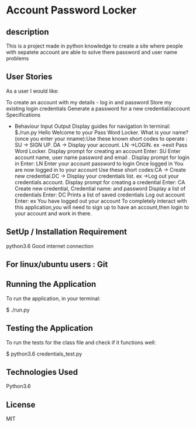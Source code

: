 # Account Password Locker
## description
This is a project made in python knowledge to create a site where people with sepatete account are able to solve there password and user name problems
## User Stories
As a user I would like:

To create an account with my details - log in and password
Store my existing login credentials
Generate a password for a new credential/account
Specifications
* Behaviour	Input	Output
Display guides for navigation	In terminal: $./run.py	Hello Welcome to your Pass Word Locker. What is your name? (once you enter your nname):Use these known short codes to operate : SU -> SIGN UP. DA -> Display your account. LN ->LOGIN. ex ->exit Pass Word Locker.
Display prompt for creating an account	Enter: SU	Enter account name, user name password and email .
Display prompt for login in	Enter: LN	Enter your account password to login
Once logged in	You are now logged in to your account	Use these short codes:CA -> Create new credential.DC -> Display your credentials list. ex ->Log out your credentials account.
Display prompt for creating a credential	Enter: CA	Create new credential, Credential name: and password
Display a list of credentials	Enter: DC	Prints a list of saved credentials
Log out account	Enter: ex	You have logged out your account
To completely interact with this application,you will need to sign up to have an account,then login to your account and work in there.
## SetUp / Installation Requirement
python3.6
Good internet connection

## For linux/ubuntu users : Git
## Running the Application
To run the application, in your terminal:

  $ ./run.py
## Testing the Application
To run the tests for the class file and check if it functions well:

  $ python3.6 credentials_test.py
## Technologies Used
Python3.6
## License
MIT